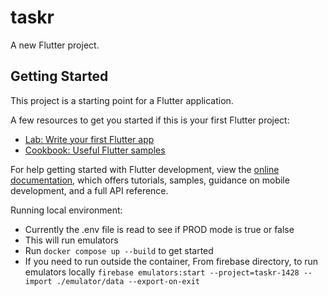 # taskr

A new Flutter project.

## Getting Started

This project is a starting point for a Flutter application.

A few resources to get you started if this is your first Flutter project:

- [Lab: Write your first Flutter app](https://docs.flutter.dev/get-started/codelab)
- [Cookbook: Useful Flutter samples](https://docs.flutter.dev/cookbook)

For help getting started with Flutter development, view the
[online documentation](https://docs.flutter.dev/), which offers tutorials,
samples, guidance on mobile development, and a full API reference.


Running local environment:
- Currently the .env file is read to see if PROD mode is true or false
- This will run emulators
- Run `docker compose up --build` to get started
- If you need to run outside the container, From firebase directory, to run emulators locally
`firebase emulators:start --project=taskr-1428 --import ./emulator/data --export-on-exit`